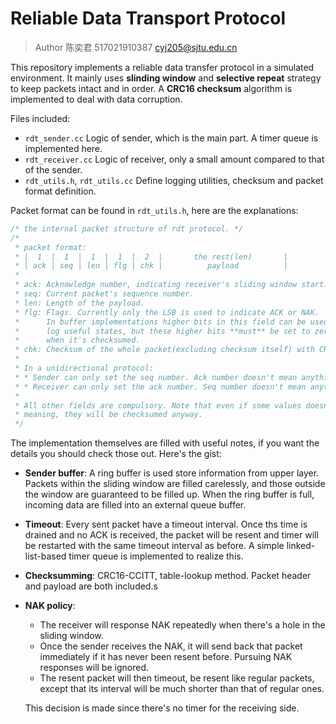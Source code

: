 # Reliable Data Transport Protocol

> Author 陈奕君 517021910387 cyj205@sjtu.edu.cn

This repository implements a reliable data transfer protocol in a simulated environment. It mainly uses **slinding window** and **selective repeat** strategy to keep packets intact and in order. A **CRC16 checksum** algorithm is implemented to deal with data corruption.

Files included:

* `rdt_sender.cc` Logic of sender, which is the main part. A timer queue is implemented here.
* `rdt_receiver.cc` Logic of receiver, only a small amount compared to that of the sender.
* `rdt_utils.h`, `rdt_utils.cc` Define logging utilities, checksum and packet format definition.

Packet format can be found in `rdt_utils.h`, here are the explanations:

```cpp
/* the internal packet structure of rdt protocol. */
/*
 * packet format:
 * |  1  |  1  |  1  |  1  |  2  |       the rest(len)       |
 * | ack | seq | len | flg | chk |          payload          |
 * 
 * ack: Acknowledge number, indicating receiver's sliding window start.
 * seq: Current packet's sequence number.
 * len: Length of the payload.
 * flg: Flags. Currently only the LSB is used to indicate ACK or NAK.
 *      In buffer implementations higher bits in this field can be used to
 *      log useful states, but these higher bits **must** be set to zero
 *      when it's checksumed.
 * chk: Checksum of the whole packet(excluding checksum itself) with CRC16.
 * 
 * In a unidirectional protocol:
 * * Sender can only set the seq number. Ack number doesn't mean anything.
 * * Receiver can only set the ack number. Seq number doesn't mean anything.
 * 
 * All other fields are compulsory. Note that even if some values doesn't have
 * meaning, they will be checksumed anyway.
 */
```

The implementation themselves are filled with useful notes, if you want the details you should check those out. Here's the gist:

* **Sender buffer**: A ring buffer is used store information from upper layer. Packets within the sliding window are filled carelessly, and those outside the window are guaranteed to be filled up. When the ring buffer is full, incoming data are filled into an external queue buffer.
* **Timeout**: Every sent packet have a timeout interval. Once ths time is drained and no ACK is received, the packet will be resent and timer will be restarted with the same timeout interval as before. A simple linked-list-based timer queue is implemented to realize this.
* **Checksumming**: CRC16-CCITT, table-lookup method. Packet header and payload are both included.s
* **NAK policy**:
    * The receiver will response NAK repeatedly when there's a hole in the sliding window.
    * Once the sender receives the NAK, it will send back that packet immediately if it has never been resent before. Pursuing NAK responses will be ignored.
    * The resent packet will then timeout, be resent like regular packets, except that its interval will be much shorter than that of regular ones.
    
    This decision is made since there's no timer for the receiving side.